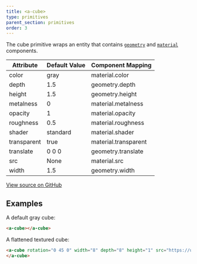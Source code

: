 ```yaml
---
title: <a-cube>
type: primitives
parent_section: primitives
order: 3
---
```


The cube primitive wraps an entity that contains [`geometry`](../components/geometry.html) and [`material`](../components/material.html) components.

| Attribute   | Default Value  | Component Mapping    |
|-------------|----------------|----------------------|
| color       | gray           | material.color       |
| depth       | 1.5            | geometry.depth       |
| height      | 1.5            | geometry.height      |
| metalness   | 0              | material.metalness   |
| opacity     | 1              | material.opacity     |
| roughness   | 0.5            | material.roughness   |
| shader      | standard       | material.shader      |
| transparent | true           | material.transparent |
| translate   | 0 0 0          | geometry.translate   |
| src         | None           | material.src         |
| width       | 1.5            | geometry.width       |

[View source on GitHub](https://github.com/aframevr/aframe/blob/master/elements/templates/a-cube.html)

## Examples

A default gray cube:

```html
<a-cube></a-cube>
```

A flattened textured cube:

```html
<a-cube rotation="0 45 0" width="8" depth="8" height="1" src="https://upload.wikimedia.org/wikipedia/commons/thumb/5/5c/Trefoil_knot_left.svg/2000px-Trefoil_knot_left.svg.png" opacity="0.5">
</a-cube>
```
